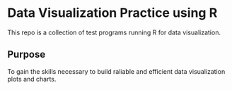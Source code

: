 # Data Visualization Practice using R
This repo is a collection of test programs running R for data visualization.

## Purpose
To gain the skills necessary to build raliable and efficient data visualization plots and charts.